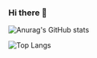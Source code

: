 ### Hi there 👾

<!--
**yvngfenriz/yvngfenriz** is a ✨ _special_ ✨ repository because its `README.md` (this file) appears on your GitHub profile.



Here are some ideas to get you started:

- 🔭 I’m currently working on ...
- 🌱 I’m currently learning ...
- 👯 I’m looking to collaborate on ...
- 🤔 I’m looking for help with ...
- 💬 Ask me about ...
- 📫 How to reach me: ...
- 😄 Pronouns: ...
- ⚡ Fun fact: ...
-->

![Anurag's GitHub stats](https://github-readme-stats.vercel.app/api?username=yvngfenriz&show_icons=true&theme=tokyonight)

![Top Langs](https://github-readme-stats.vercel.app/api/top-langs/?username=yvngfenriz&show_icons=true&theme=tokyonight)
